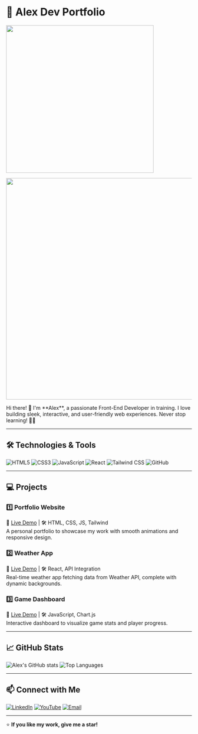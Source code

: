 # 🚀 Alex Dev Portfolio
<img src="https://media4.giphy.com/media/v1.Y2lkPTc5MGI3NjExa21rNndxeGpsczg3eDRsamI0bDE5ZHVkNzY5YzcwaGM1amt1MjJ6NCZlcD12MV9pbnRlcm5hbF9naWZfYnlfaWQmY3Q9Zw/XGPKPB6fdI6B6qRUCK/giphy.gif" width="400">
<p align="center">
  <img src="https://media4.giphy.com/media/v1.Y2lkPTc5MGI3NjExa21rNndxeGpsczg3eDRsamI0bDE5ZHVkNzY5YzcwaGM1amt1MjJ6NCZlcD12MV9pbnRlcm5hbF9naWZfYnlfaWQmY3Q9Zw/XGPKPB6fdI6B6qRUCK/giphy.gif" width="600">
</p>
Hi there! 👋 I'm **Alex**, a passionate Front-End Developer in training. I love building sleek, interactive, and user-friendly web experiences. Never stop learning! 🤯🚀  

---

## 🛠️ Technologies & Tools

![HTML5](https://img.shields.io/badge/HTML5-E34F26?style=for-the-badge&logo=html5&logoColor=white)
![CSS3](https://img.shields.io/badge/CSS3-1572B6?style=for-the-badge&logo=css3&logoColor=white)
![JavaScript](https://img.shields.io/badge/JavaScript-F7DF1E?style=for-the-badge&logo=javascript&logoColor=black)
![React](https://img.shields.io/badge/React-61DAFB?style=for-the-badge&logo=react&logoColor=black)
![Tailwind CSS](https://img.shields.io/badge/Tailwind%20CSS-06B6D4?style=for-the-badge&logo=tailwind-css&logoColor=white)
![GitHub](https://img.shields.io/badge/GitHub-181717?style=for-the-badge&logo=github&logoColor=white)

---

## 💻 Projects

### 1️⃣ Portfolio Website
🔗 [Live Demo](https://your-portfolio-link.com) | 🛠️ HTML, CSS, JS, Tailwind  
A personal portfolio to showcase my work with smooth animations and responsive design.

### 2️⃣ Weather App
🔗 [Live Demo](https://weather-app-link.com) | 🛠️ React, API Integration  
Real-time weather app fetching data from Weather API, complete with dynamic backgrounds.

### 3️⃣ Game Dashboard
🔗 [Live Demo](https://game-dashboard-link.com) | 🛠️ JavaScript, Chart.js  
Interactive dashboard to visualize game stats and player progress.

---

## 📈 GitHub Stats

![Alex's GitHub stats](https://github-readme-stats.vercel.app/api?username=M4verickDEV&show_icons=true&theme=radical)
![Top Languages](https://github-readme-stats.vercel.app/api/top-langs/?username=M4verickDEV&layout=compact&theme=radical)

---

## 📫 Connect with Me

[![LinkedIn](https://img.shields.io/badge/LinkedIn-0077B5?style=for-the-badge&logo=linkedin&logoColor=white)](https://www.linkedin.com/in/your-linkedin/)
[![YouTube](https://img.shields.io/badge/YouTube-FF0000?style=for-the-badge&logo=youtube&logoColor=white)](https://www.youtube.com/your-channel)
[![Email](https://img.shields.io/badge/Email-D14836?style=for-the-badge&logo=gmail&logoColor=white)](mailto:your-email@example.com)

---

⭐ **If you like my work, give me a star!**
